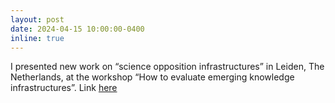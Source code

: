 ```yaml
---
layout: post
date: 2024-04-15 10:00:00-0400
inline: true
---
```


I presented new work on “science opposition infrastructures” in Leiden, The Netherlands, at the workshop “How to evaluate emerging knowledge infrastructures”. Link [here](https://www.lorentzcenter.nl/how-to-evaluate-emerging-knowledge-infrastructures.html)